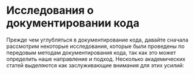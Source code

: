 # Исследования о документировании кода

Прежде чем углубляться в документирование кода, давайте сначала рассмотрим некоторые исследования, которые были проведены по передовым методам документирования кода, так как это может определить наше направление и подход. Несколько академических статей выделяются как заслуживающие внимания для этих усилий:
